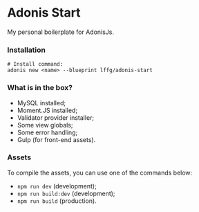 # Adonis Start

My personal boilerplate for AdonisJs.

### Installation

```shell
# Install command:
adonis new <name> --blueprint lffg/adonis-start
```

### What is in the box?

- MySQL installed;
- Moment.JS installed;
- Validator provider installer;
- Some view globals;
- Some error handling;
- Gulp (for front-end assets).

### Assets

To compile the assets, you can use one of the commands below:

- `npm run dev` (development);
- `npm run build:dev` (development);
- `npm run build` (production).
